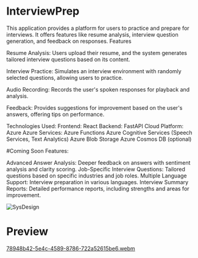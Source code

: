 # InterviewPrep
This application provides a platform for users to practice and prepare for interviews. It offers features like resume analysis, interview question generation, and feedback on responses.
Features

Resume Analysis:
Users upload their resume, and the system generates tailored interview questions based on its content.

Interview Practice:
Simulates an interview environment with randomly selected questions, allowing users to practice.

Audio Recording:
Records the user's spoken responses for playback and analysis.

Feedback:
Provides suggestions for improvement based on the user's answers, offering tips on performance.

Technologies Used:
Frontend: React
Backend: FastAPI
Cloud Platform: Azure
Azure Services:
Azure Functions
Azure Cognitive Services (Speech Services, Text Analytics)
Azure Blob Storage
Azure Cosmos DB (optional)


#Coming Soon Features:

Advanced Answer Analysis: Deeper feedback on answers with sentiment analysis and clarity scoring.
Job-Specific Interview Questions: Tailored questions based on specific industries and job roles.
Multiple Language Support: Interview preparation in various languages.
Interview Summary Reports: Detailed performance reports, including strengths and areas for improvement.

![SysDesign](https://github.com/user-attachments/assets/143e0b15-9c58-4e6a-9c03-187c788c1e8b)

# Preview
[78948b42-5e4c-4589-8786-722a52615be6.webm](https://github.com/user-attachments/assets/30ecbbdb-d736-4579-b5c7-32617909dbd5)
